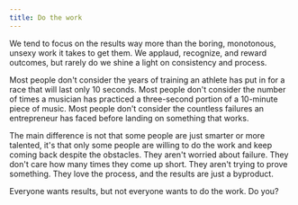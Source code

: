 ```yaml
---
title: Do the work
---
```


We tend to focus on the results way more than the boring, monotonous, unsexy work it takes to get them. We applaud, recognize, and reward outcomes, but rarely do we shine a light on consistency and process.

Most people don't consider the years of training an athlete has put in for a race that will last only 10 seconds. Most people don't consider the number of times a musician has practiced a three-second portion of a 10-minute piece of music. Most people don't consider the countless failures an entrepreneur has faced before landing on something that works.

The main difference is not that some people are just smarter or more talented, it's that only some people are willing to do the work and keep coming back despite the obstacles. They aren't worried about failure. They don't care how many times they come up short. They aren't trying to prove something. They love the process, and the results are just a byproduct.

Everyone wants results, but not everyone wants to do the work. Do you?
